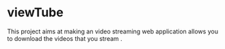 # viewTube 
This project aims at making an video streaming web application allows you to download the videos that you stream .
